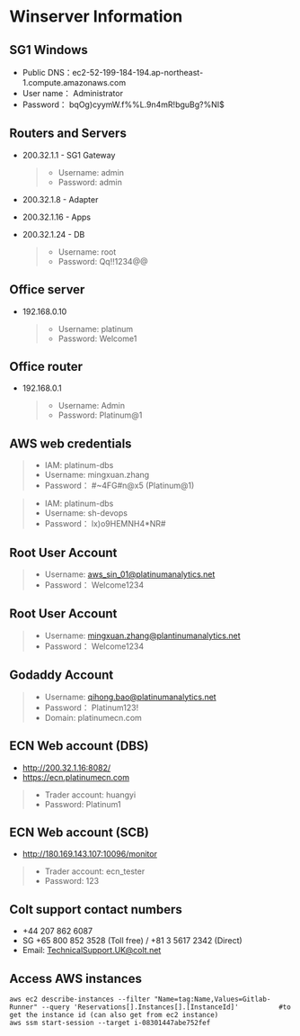 # Winserver Information

## SG1 Windows
- Public DNS：ec2-52-199-184-194.ap-northeast-1.compute.amazonaws.com
- User name：	Administrator
- Password： bqOg)cyymW.f%%L.9n4mR!bguBg?%NI$

## Routers and Servers
- 200.32.1.1 - SG1 Gateway
    > - Username: admin
    > - Password: admin

- 200.32.1.8 - Adapter
- 200.32.1.16 - Apps
- 200.32.1.24 - DB
    > - Username: root
    > - Password: Qq!!1234@@

## Office server
- 192.168.0.10
    > - Username: platinum
    > - Password: Welcome1

## Office router
- 192.168.0.1
    > - Username: Admin
    > - Password: Platinum@1

## AWS web credentials
> - IAM: platinum-dbs
> - Username: mingxuan.zhang
> - Password： #~4FG#n@x5  (Platinum@1)

> - IAM: platinum-dbs
> - Username: sh-devops
> - Password： lx)o9HEMNH4*NR#

## Root User Account
> - Username: aws_sin_01@platinumanalytics.net
> - Password： Welcome1234

## Root User Account
> - Username: mingxuan.zhang@plantinumanalytics.net
> - Password： Welcome1234

## Godaddy Account
> - Username: qihong.bao@platinumanalytics.net
> - Password： Platinum123!
> - Domain: platinumecn.com

## ECN Web account (DBS)
- http://200.32.1.16:8082/
- https://ecn.platinumecn.com
> - Trader account: huangyi
> - Password: Platinum1

## ECN Web account (SCB)
- http://180.169.143.107:10096/monitor
> - Trader account: ecn_tester
> - Password: 123

## Colt support contact numbers
- +44 207 862 6087
- SG +65 800 852 3528 (Toll free) / +81 3 5617 2342 (Direct)
- Email: TechnicalSupport.UK@colt.net

## Access AWS instances
```shell
aws ec2 describe-instances --filter "Name=tag:Name,Values=Gitlab-Runner" --query 'Reservations[].Instances[].[InstanceId]'          #to get the instance id (can also get from ec2 instance)
aws ssm start-session --target i-08301447abe752fef
```
